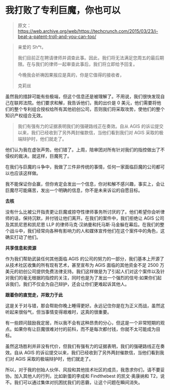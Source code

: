 # 我打败了专利巨魔，你也可以 

> 原文：<https://web.archive.org/web/https://techcrunch.com/2015/03/23/i-beat-a-patent-troll-and-you-can-too/>

> 亲爱的 Sh*t，
> 
> 我们目前正在聘请律师并调查此事。因此，我们将无法满足您周五的最后期限。在与我们的律师一起审查此事后，我们将立即给予回复。
> 
> 今晚我会祈祷因果报应是真的，你是它值得的接收者，
> 
> 克莉丝

虽然我的措辞可能有些极端，但这个信息还是被理解了。不用说，我们很快发现自己在联邦法院。他们要求和解，我告诉他们，我的出价是 0 美元，他们需要将他们的整个专利组合授权给所有其他初创公司，否则我们将采取攻势，使他们的整个知识产权组合无效。

> 我们有强有力的证据表明我们的强硬路线正在奏效。自从 AGIS 的诉讼提交以来，我们已经收到了另外两封催款信，当他们看到我们对 AGIS 采取的极端辩护时，他们就走了。

他们认为我在虚张声势。他们错了。上周，陪审团对所有针对我们的指控做出了不侵权的裁决。就这样，巨魔死了。

在我们与巨魔的斗争中，我做了三件非传统的事情，任何一家面临巨魔的公司都可以也应该这样做。

我不能保证你会赢，但你肯定会发出一个信息，你对和解不感兴趣，事实上，会让巨魔尽可能痛苦，发出一个明确的信息，你不是未来诉讼的自愿目标。

**去核**

没有什么比被公开指责更让巨魔或掠夺性律师事务所讨厌的了。他们希望你会听律师的话，保持沉默，并付钱让他们离开。在我们的案件中，我们拒绝让 AGIS 公司及其凯尼恩和凯尼恩 LLP 的律师马克·汉纳曼和托马斯·马金躲在幕后。在我们的整个战斗中，我们经常向各种有影响力的人和媒体宣传他们在这个案件中的角色，这确实打动了他们。

**共享信息和资源**

作为我们帮助武装任何其他面临 AGIS 的公司的努力的一部分，我们基本上开源了从技术社区收集的所有现有艺术，甚至宣布为 AGIS 面临的其他资金不足 2500 万美元的初创公司提供免费法律支持。我们这样做是为了引起人们对这个案件以及针对我们的毫无根据的指控的关注，同时也是为了发出一个强烈的信号:如果你们起诉我们，我们不仅会为自己辩护，还会让你们更难起诉其他人。

**跟着你的直觉走，并致力于此**

这是关于对与错，那会帮助你晚上睡得更好。永远记住你是在为正义而战，虽然这听起来很俗气，但当事情变得艰难时，这真的很重要。

有一些顾问鼓励我定居，所以我不会有这种昂贵的分心，但这是一个非常短期的观点。如果你有让巨魔很难对付的前科，而不是每次都付钱，你就不太可能成为目标。

虽然这场胜利并非没有代价，但我们有强有力的证据表明，我们的强硬路线正在奏效。自从 AGIS 的诉讼提交以来，我们已经收到了另外两封催款信，当他们看到我们对 AGIS 采取的极端辩护时，他们就走了。

所以，对于我的创始人伙伴、风投和其他技术社区的成员，我恳求你们，请不要妥协。加入其他人的行列，比如新蛋的李成和 Findthebest 的凯文·奥康纳和 T2，说不。我们可以通过集体对抗困扰我们的恶霸，让这个问题在瞬间消失。